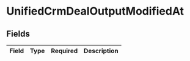 # UnifiedCrmDealOutputModifiedAt


## Fields

| Field       | Type        | Required    | Description |
| ----------- | ----------- | ----------- | ----------- |